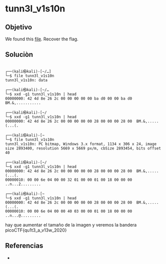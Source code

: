# tunn3l_v1s10n
## Objetivo
We found this [file](https://mercury.picoctf.net/static/7b2d7c26630e977197022d0af09e3aeb/tunn3l_v1s10n). Recover the flag.

## Soluciòn


```shell

┌──(kali㉿kali)-[~/…]
└─$ file tunn3l_v1s10n 
tunn3l_v1s10n: data

┌──(kali㉿kali)-[~/…
└─$ xxd -g1 tunn3l_v1s10n | head
00000000: 42 4d 8e 26 2c 00 00 00 00 00 ba d0 00 00 ba d0  BM.&,...........

┌──(kali㉿kali)-[~/
└─$ xxd -g1 tunn3l_v1s10n | head
00000000: 42 4d 8e 26 2c 00 00 00 00 00 28 00 00 00 28 00  BM.&,.....(...(.

┌──(kali㉿kali)-[~
└─$ file tunn3l_v1s10n          
tunn3l_v1s10n: PC bitmap, Windows 3.x format, 1134 x 306 x 24, image size 2893400, resolution 5669 x 5669 px/m, cbSize 2893454, bits offset 40

┌──(kali㉿kali)-[~/
└─$ xxd -g1 tunn3l_v1s10n | head
00000000: 42 4d 8e 26 2c 00 00 00 00 00 28 00 00 00 28 00  BM.&,.....(...(.
00000010: 00 00 6e 04 00 00 32 01 00 00 01 00 18 00 00 00  ..n...2.........

┌──(kali㉿kali)-[~
└─$ xxd -g1 tunn3l_v1s10n | head
00000000: 42 4d 8e 26 2c 00 00 00 00 00 28 00 00 00 28 00  BM.&,.....(...(.
00000010: 00 00 6e 04 00 00 40 03 00 00 01 00 18 00 00 00  ..n...@.........

```

hay que aumentar el tamaño de la imagen y veremos la bandera
picoCTF{qu1t3_a_v13w_2020}

## Referencias
- []()
